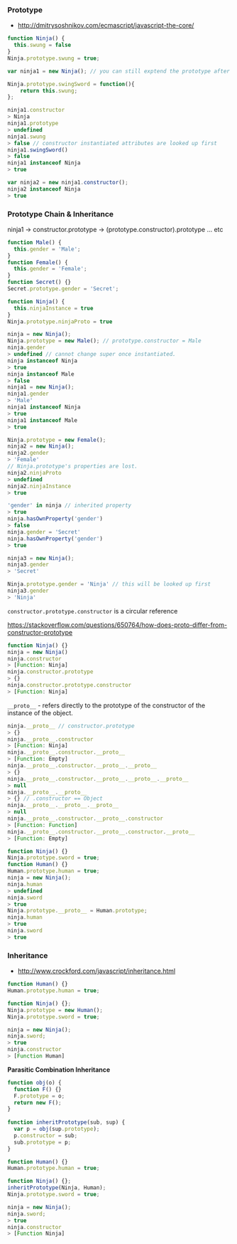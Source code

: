 ### Prototype

* http://dmitrysoshnikov.com/ecmascript/javascript-the-core/

```javascript
function Ninja() {
  this.swung = false
}
Ninja.prototype.swung = true;

var ninja1 = new Ninja(); // you can still exptend the prototype after instantiation

Ninja.prototype.swingSword = function(){
    return this.swung;
};

ninja1.constructor
> Ninja
ninja1.prototype
> undefined
ninja1.swung 
> false // constructor instantiated attributes are looked up first
ninja1.swingSword()
> false
ninja1 instanceof Ninja
> true

var ninja2 = new ninja1.constructor();
ninja2 instanceof Ninja
> true
```

### Prototype Chain & Inheritance

ninja1 -> constructor.prototype -> (prototype.constructor).prototype ... etc

```javascript
function Male() {
  this.gender = 'Male';
}
function Female() {
  this.gender = 'Female';
}
function Secret() {}
Secret.prototype.gender = 'Secret';

function Ninja() {
  this.ninjaInstance = true
}
Ninja.prototype.ninjaProto = true

ninja = new Ninja();
Ninja.prototype = new Male(); // prototype.constructor = Male
ninja.gender
> undefined // cannot change super once instantiated.
ninja instanceof Ninja
> true
ninja instanceof Male
> false
ninja1 = new Ninja();
ninja1.gender
> 'Male'
ninja1 instanceof Ninja
> true
ninja1 instanceof Male
> true

Ninja.prototype = new Female(); 
ninja2 = new Ninja();
ninja2.gender
> 'Female'
// Ninja.prototype's properties are lost.
ninja2.ninjaProto
> undefined
ninja2.ninjaInstance
> true

'gender' in ninja // inherited property
> true
ninja.hasOwnProperty('gender') 
> false
ninja.gender = 'Secret'
ninja.hasOwnProperty('gender')
> true

ninja3 = new Ninja();
ninja3.gender
> 'Secret'

Ninja.prototype.gender = 'Ninja' // this will be looked up first
ninja3.gender
> 'Ninja'
```

`constructor.prototype.constructor` is a circular reference

https://stackoverflow.com/questions/650764/how-does-proto-differ-from-constructor-prototype

```javascript
function Ninja() {}
ninja = new Ninja()
ninja.constructor
> [Function: Ninja]
ninja.constructor.prototype
> {}
ninja.constructor.prototype.constructor
> [Function: Ninja]

```

`__proto__` - refers directly to the prototype of the constructor of the instance of the object.

```javascript
ninja.__proto__ // constructor.prototype
> {}
ninja.__proto__.constructor
> [Function: Ninja]
ninja.__proto__.constructor.__proto__
> [Function: Empty]
ninja.__proto__.constructor.__proto__.__proto__
> {}
ninja.__proto__.constructor.__proto__.__proto__.__proto__
> null
ninja.__proto__.__proto__
> {} // .constructor == Object
ninja.__proto__.__proto__.__proto__
> null
ninja.__proto__.constructor.__proto__.constructor
> [Function: Function]
ninja.__proto__.constructor.__proto__.constructor.__proto__
> [Function: Empty]
```

```javascript
function Ninja() {}
Ninja.prototype.sword = true;
function Human() {}
Human.prototype.human = true;
ninja = new Ninja();
ninja.human
> undefined
ninja.sword
> true
Ninja.prototype.__proto__ = Human.prototype;
ninja.human
> true
ninja.sword
> true
```

### Inheritance

* http://www.crockford.com/javascript/inheritance.html

```javascript
function Human() {}
Human.prototype.human = true;

function Ninja() {};
Ninja.prototype = new Human();
Ninja.prototype.sword = true;

ninja = new Ninja();
ninja.sword;
> true
ninja.constructor
> [Function Human]

```

__Parasitic Combination Inheritance__

```javascript
function obj(o) {
  function F() {}
  F.prototype = o;
  return new F();
}
 
function inheritPrototype(sub, sup) {
  var p = obj(sup.prototype);
  p.constructor = sub;
  sub.prototype = p;
}

function Human() {}
Human.prototype.human = true;

function Ninja() {};
inheritPrototype(Ninja, Human);
Ninja.prototype.sword = true;

ninja = new Ninja();
ninja.sword;
> true
ninja.constructor
> [Function Ninja]
```
